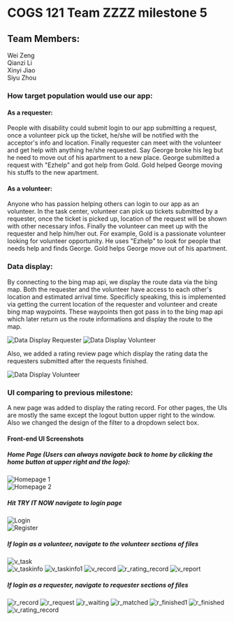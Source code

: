 # COGS 121 Team ZZZZ milestone 5

## Team Members:
  Wei Zeng  
  Qianzi Li  
  Xinyi Jiao  
  Siyu Zhou

### How target population would use our app:
#### As a requester:
  People with disability could submit login to our app submitting a request, once a volunteer pick up the ticket, he/she will be notified with the acceptor's info and location. Finally requester can meet with the volunteer and get help with anything he/she requested. Say George broke his leg but he need to move out of his apartment to a new place. George submitted a request with "Ezhelp" and got help from Gold. Gold helped George moving his stuffs to the new apartment.
#### As a volunteer:
  Anyone who has passion helping others can login to our app as an volunteer. In the task center, volunteer can pick up tickets submitted by a requester, once the ticket is picked up, location of the request will be shown with other necessary infos. Finally the volunteer can meet up with the requester and help him/her out. For example, Gold is a passionate volunteer looking for volunteer opportunity. He uses "Ezhelp" to look for people that needs help and finds George. Gold helps George move out of his apartment.


### Data display:
  By connecting to the bing map api, we display the route data via the bing map. Both the requester and the volunteer have access to each other's location and estimated arrival time. Specificly speaking, this is implemented via getting the current location of the requester and volunteer and create bing map waypoints. These waypoints then got pass in to the bing map api which later return us the route informations and display the route to the map.

  ![Data Display Requester](images/Milestone5/r_matched.png)
  ![Data Display Volunteer](images/Milestone5/v_taskinfo1.png)

  Also, we added a rating review page which display the rating data the requesters submitted after the requests finished.

  ![Data Display Volunteer](images/Milestone5/rating_record.png)


<!-- (FIXME) -->
### UI comparing to previous milestone:
  A new page was added to display the rating record. For other pages, the UIs are mostly the same except the logout button upper right to the window.
  Also we changed the design of the filter to a dropdown select box.

<!-- (FIXME, MODIFY THE URL TO DISPLAY PICs) -->
#### Front-end UI Screenshots

##### Home Page (Users can always navigate back to home by clicking the home button at upper right and the logo):

  ![Homepage 1](images/Milestone2/homepage.png)  
  ![Homepage 2](images/Milestone2/homepage1.png)

##### Hit TRY IT NOW navigate to login page
  ![Login](images/Milestone4/login.png)  
  ![Register](images/Milestone4/register.png)

##### If login as a volunteer, navigate to the volunteer sections of files  
  ![v_task](images/Milestone5/v_task.png)  
  ![v_taskinfo](images/Milestone4/v_taskinfo.png)
  ![v_taskinfo1](images/Milestone5/v_taskinfo1.png)
  ![v_record](images/Milestone5/v_record.png)
  ![r_rating_record](images/Milestone5/r_rating_record.png)
  ![v_report](images/Milestone5/v_report.png)


##### If login as a requester, navigate to requester sections of files
  ![r_record](images/Milestone5/r_record.png)
  ![r_request](images/Milestone4/r_request.png)
  ![r_waiting](images/Milestone4/r_waiting.png)
  ![r_matched](images/Milestone5/r_matched.png)
  ![r_finished1](images/Milestone4/r_finished1.png)
  ![r_finished](images/Milestone5/r_finished.png)
  ![v_rating_record](images/Milestone5/v_rating_record.png)
